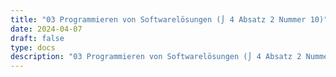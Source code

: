 ```yaml
---
title: "03 Programmieren von Softwarelösungen (⌡ 4 Absatz 2 Nummer 10)"
date: 2024-04-07
draft: false
type: docs
description: "03 Programmieren von Softwarelösungen (⌡ 4 Absatz 2 Nummer 10) description"
---
```


